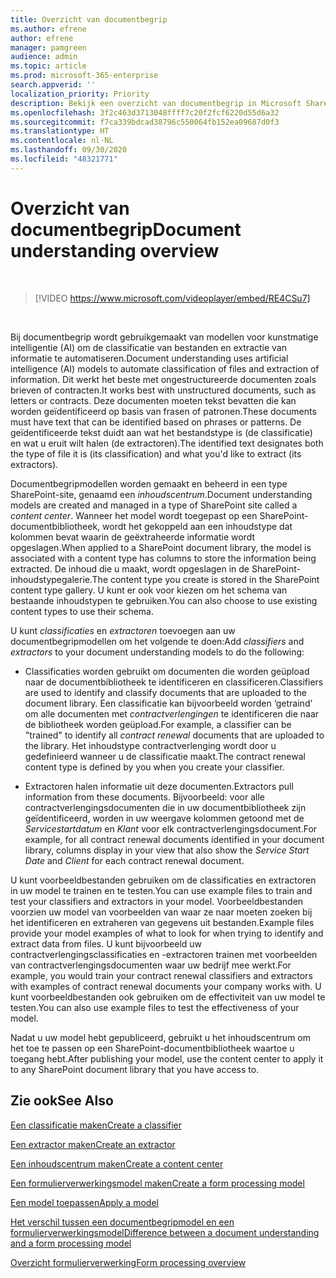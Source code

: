 ```yaml
---
title: Overzicht van documentbegrip
ms.author: efrene
author: efrene
manager: pamgreen
audience: admin
ms.topic: article
ms.prod: microsoft-365-enterprise
search.appverid: ''
localization_priority: Priority
description: Bekijk een overzicht van documentbegrip in Microsoft SharePoint Syntex.
ms.openlocfilehash: 3f2c463d3713048ffff7c20f2fcf6220d55d6a32
ms.sourcegitcommit: f7ca339bdcad38796c550064fb152ea09687d0f3
ms.translationtype: HT
ms.contentlocale: nl-NL
ms.lasthandoff: 09/30/2020
ms.locfileid: "48321771"
---
```

# <a name="document-understanding-overview"></a><span data-ttu-id="957df-103">Overzicht van documentbegrip</span><span class="sxs-lookup"><span data-stu-id="957df-103">Document understanding overview</span></span>


</br>

> [!VIDEO https://www.microsoft.com/videoplayer/embed/RE4CSu7] 

</br>

<span data-ttu-id="957df-104">Bij documentbegrip wordt gebruikgemaakt van modellen voor kunstmatige intelligentie (AI) om de classificatie van bestanden en extractie van informatie te automatiseren.</span><span class="sxs-lookup"><span data-stu-id="957df-104">Document understanding uses artificial intelligence (AI) models to automate classification of files and extraction of information.</span></span> <span data-ttu-id="957df-105">Dit werkt het beste met ongestructureerde documenten zoals brieven of contracten.</span><span class="sxs-lookup"><span data-stu-id="957df-105">It works best with unstructured documents, such as letters or contracts.</span></span> <span data-ttu-id="957df-106">Deze documenten moeten tekst bevatten die kan worden geïdentificeerd op basis van frasen of patronen.</span><span class="sxs-lookup"><span data-stu-id="957df-106">These documents must have text that can be identified based on phrases or patterns.</span></span> <span data-ttu-id="957df-107">De geïdentificeerde tekst duidt aan wat het bestandstype is (de classificatie) en wat u eruit wilt halen (de extractoren).</span><span class="sxs-lookup"><span data-stu-id="957df-107">The identified text designates both the type of file it is (its classification) and what you'd like to extract (its extractors).</span></span>

<span data-ttu-id="957df-108">Documentbegripmodellen worden gemaakt en beheerd in een type SharePoint-site, genaamd een *inhoudscentrum*.</span><span class="sxs-lookup"><span data-stu-id="957df-108">Document understanding models are created and managed in a type of SharePoint site called a *content center*.</span></span> <span data-ttu-id="957df-109">Wanneer het model wordt toegepast op een SharePoint-documentbibliotheek, wordt het gekoppeld aan een inhoudstype dat kolommen bevat waarin de geëxtraheerde informatie wordt opgeslagen.</span><span class="sxs-lookup"><span data-stu-id="957df-109">When applied to a SharePoint document library, the model is associated with a content type has columns to store the information being extracted.</span></span> <span data-ttu-id="957df-110">De inhoud die u maakt, wordt opgeslagen in de SharePoint-inhoudstypegalerie.</span><span class="sxs-lookup"><span data-stu-id="957df-110">The content type you create is stored in the SharePoint content type gallery.</span></span> <span data-ttu-id="957df-111">U kunt er ook voor kiezen om het schema van bestaande inhoudstypen te gebruiken.</span><span class="sxs-lookup"><span data-stu-id="957df-111">You can also choose to use existing content types to use their schema.</span></span>

<span data-ttu-id="957df-112">U kunt *classificaties* en *extractoren* toevoegen aan uw documentbegripmodellen om het volgende te doen:</span><span class="sxs-lookup"><span data-stu-id="957df-112">Add *classifiers* and *extractors* to your document understanding models to do the following:</span></span> 

- <span data-ttu-id="957df-113">Classificaties worden gebruikt om documenten die worden geüpload naar de documentbibliotheek te identificeren en classificeren.</span><span class="sxs-lookup"><span data-stu-id="957df-113">Classifiers are used to identify and classify documents that are uploaded to the document library.</span></span> <span data-ttu-id="957df-114">Een classificatie kan bijvoorbeeld worden ‘getraind’ om alle documenten met *contractverlengingen* te identificeren die naar de bibliotheek worden geüpload.</span><span class="sxs-lookup"><span data-stu-id="957df-114">For example, a classifier can be "trained" to identify all *contract renewal* documents that are uploaded to the library.</span></span> <span data-ttu-id="957df-115">Het inhoudstype contractverlenging wordt door u gedefinieerd wanneer u de classificatie maakt.</span><span class="sxs-lookup"><span data-stu-id="957df-115">The contract renewal content type is defined by you when you create your classifier.</span></span>

- <span data-ttu-id="957df-116">Extractoren halen informatie uit deze documenten.</span><span class="sxs-lookup"><span data-stu-id="957df-116">Extractors pull information from these documents.</span></span> <span data-ttu-id="957df-117">Bijvoorbeeld: voor alle contractverlengingsdocumenten die in uw documentbibliotheek zijn geïdentificeerd, worden in uw weergave kolommen getoond met de *Servicestartdatum* en *Klant* voor elk contractverlengingsdocument.</span><span class="sxs-lookup"><span data-stu-id="957df-117">For example, for all contract renewal documents identified in your document library, columns display in your view that also show the *Service Start Date* and  *Client* for each contract renewal document.</span></span> 

<span data-ttu-id="957df-118">U kunt voorbeeldbestanden gebruiken om de classificaties en extractoren in uw model te trainen en te testen.</span><span class="sxs-lookup"><span data-stu-id="957df-118">You can use example files to train and test your classifiers and extractors in your model.</span></span> <span data-ttu-id="957df-119">Voorbeeldbestanden voorzien uw model van voorbeelden van waar ze naar moeten zoeken bij het identificeren en extraheren van gegevens uit bestanden.</span><span class="sxs-lookup"><span data-stu-id="957df-119">Example files provide your model examples of what to look for when trying to identify and extract data from files.</span></span> <span data-ttu-id="957df-120">U kunt bijvoorbeeld uw contractverlengingsclassificaties en -extractoren trainen met voorbeelden van contractverlengingsdocumenten waar uw bedrijf mee werkt.</span><span class="sxs-lookup"><span data-stu-id="957df-120">For example, you would train your contract renewal classifiers and extractors with examples of contract renewal documents your company works with.</span></span> <span data-ttu-id="957df-121">U kunt voorbeeldbestanden ook gebruiken om de effectiviteit van uw model te testen.</span><span class="sxs-lookup"><span data-stu-id="957df-121">You can also use example files to test the effectiveness of your model.</span></span>

<span data-ttu-id="957df-122">Nadat u uw model hebt gepubliceerd, gebruikt u het inhoudscentrum om het toe te passen op een SharePoint-documentbibliotheek waartoe u toegang hebt.</span><span class="sxs-lookup"><span data-stu-id="957df-122">After publishing your model, use the content center to apply it to any SharePoint document library that you have access to.</span></span>  



## <a name="see-also"></a><span data-ttu-id="957df-123">Zie ook</span><span class="sxs-lookup"><span data-stu-id="957df-123">See Also</span></span>
[<span data-ttu-id="957df-124">Een classificatie maken</span><span class="sxs-lookup"><span data-stu-id="957df-124">Create a classifier</span></span>](create-a-classifier.md)

[<span data-ttu-id="957df-125">Een extractor maken</span><span class="sxs-lookup"><span data-stu-id="957df-125">Create an extractor</span></span>](create-an-extractor.md)

[<span data-ttu-id="957df-126">Een inhoudscentrum maken</span><span class="sxs-lookup"><span data-stu-id="957df-126">Create a content center</span></span>](create-a-content-center.md)

[<span data-ttu-id="957df-127">Een formulierverwerkingsmodel maken</span><span class="sxs-lookup"><span data-stu-id="957df-127">Create a form processing model</span></span>](create-a-form-processing-model.md)

[<span data-ttu-id="957df-128">Een model toepassen</span><span class="sxs-lookup"><span data-stu-id="957df-128">Apply a model</span></span>](apply-a-model.md)   

[<span data-ttu-id="957df-129">Het verschil tussen een documentbegripmodel en een formulierverwerkingsmodel</span><span class="sxs-lookup"><span data-stu-id="957df-129">Difference between a document understanding and a form processing model</span></span>](difference-between-document-understanding-and-form-processing-model.md)
  
[<span data-ttu-id="957df-130">Overzicht formulierverwerking</span><span class="sxs-lookup"><span data-stu-id="957df-130">Form processing overview</span></span>](form-processing-overview.md)

